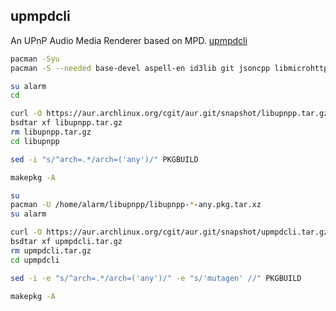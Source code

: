 ## upmpdcli

An UPnP Audio Media Renderer based on MPD. [upmpdcli](https://www.lesbonscomptes.com/upmpdcli/)
```sh
pacman -Syu
pacman -S --needed base-devel aspell-en id3lib git jsoncpp libmicrohttpd libmpdclient libupnp python-bottle python-mutagen python-requests python-setuptools python-waitress recoll

su alarm
cd

curl -O https://aur.archlinux.org/cgit/aur.git/snapshot/libupnpp.tar.gz
bsdtar xf libupnpp.tar.gz
rm libupnpp.tar.gz
cd libupnpp

sed -i "s/^arch=.*/arch=('any')/" PKGBUILD

makepkg -A

su
pacman -U /home/alarm/libupnpp/libupnpp-*-any.pkg.tar.xz
su alarm

curl -O https://aur.archlinux.org/cgit/aur.git/snapshot/upmpdcli.tar.gz
bsdtar xf upmpdcli.tar.gz
rm upmpdcli.tar.gz
cd upmpdcli

sed -i -e "s/^arch=.*/arch=('any')/" -e "s/'mutagen' //" PKGBUILD

makepkg -A
```
